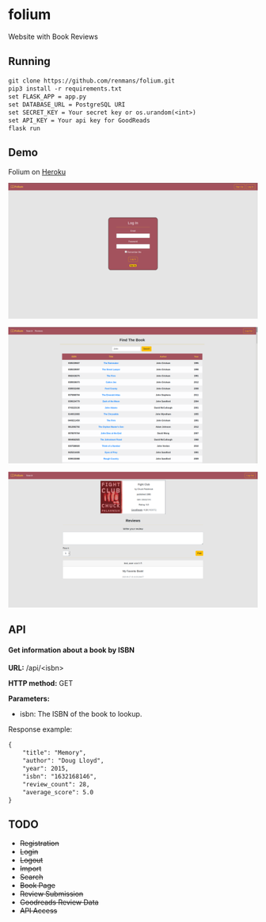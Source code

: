 # folium
Website with Book Reviews

## Running
```
git clone https://github.com/renmans/folium.git
pip3 install -r requirements.txt
set FLASK_APP = app.py
set DATABASE_URL = PostgreSQL URI
set SECRET_KEY = Your secret key or os.urandom(<int>)
set API_KEY = Your api key for GoodReads
flask run
```

## Demo
Folium on [Heroku](https://folium-app.herokuapp.com/)

![Log In](/static/img/login.png)

![Search](/static/img/search.png)

![Book Page](/static/img/book.png)

## API

#### Get information about a book by ISBN

**URL:** /api/\<isbn\>

**HTTP method:** GET

**Parameters:**
* isbn: The ISBN of the book to lookup.

Response example:
```
{
    "title": "Memory",
    "author": "Doug Lloyd",
    "year": 2015,
    "isbn": "1632168146",
    "review_count": 28,
    "average_score": 5.0
}
```

## TODO
* ~~Registration~~
* ~~Login~~
* ~~Logout~~
* ~~Import~~
* ~~Search~~
* ~~Book Page~~
* ~~Review Submission~~
* ~~Goodreads Review Data~~
* ~~API Access~~
